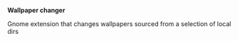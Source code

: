 **Wallpaper changer**

Gnome extension that changes wallpapers sourced from a selection of local dirs

